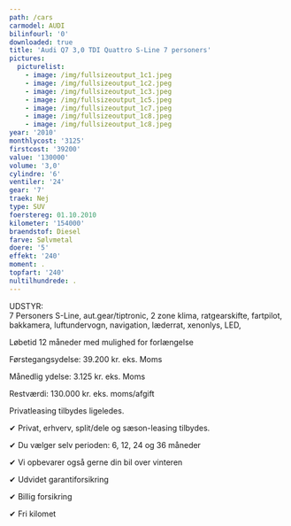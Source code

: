 ```yaml
---
path: /cars
carmodel: AUDI
bilinfourl: '0'
downloaded: true
title: 'Audi Q7 3,0 TDI Quattro S-Line 7 personers'
pictures:
  picturelist:
    - image: /img/fullsizeoutput_1c1.jpeg
    - image: /img/fullsizeoutput_1c2.jpeg
    - image: /img/fullsizeoutput_1c3.jpeg
    - image: /img/fullsizeoutput_1c5.jpeg
    - image: /img/fullsizeoutput_1c7.jpeg
    - image: /img/fullsizeoutput_1c8.jpeg
    - image: /img/fullsizeoutput_1c8.jpeg
year: '2010'
monthlycost: '3125'
firstcost: '39200'
value: '130000'
volume: '3,0'
cylindre: '6'
ventiler: '24'
gear: '7'
traek: Nej
type: SUV
foerstereg: 01.10.2010
kilometer: '154000'
braendstof: Diesel
farve: Sølvmetal
doere: '5'
effekt: '240'
moment: .
topfart: '240'
nultilhundrede: .
---
```

UDSTYR: \
7 Personers S-Line, aut.gear/tiptronic, 2 zone klima, ratgearskifte, fartpilot, bakkamera, luftundervogn, navigation, læderrat, xenonlys, LED, 

Løbetid 12 måneder med mulighed for forlængelse 

Førstegangsydelse: 39.200 kr. eks. Moms 

Månedlig ydelse: 3.125 kr. eks. Moms

Restværdi: 130.000 kr. eks. moms/afgift

Privatleasing tilbydes ligeledes.

✔ Privat, erhverv, split/dele og sæson-leasing tilbydes. 

✔ Du vælger selv perioden: 6, 12, 24 og 36 måneder

✔ Vi opbevarer også gerne din bil over vinteren 

✔ Udvidet garantiforsikring   

✔ Billig forsikring 

✔ Fri kilomet

